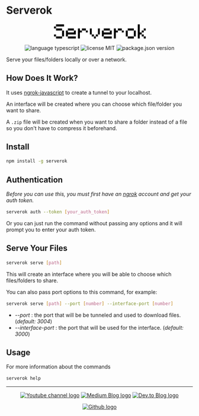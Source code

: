 # Serverok

<p align="center">
  <a href="https://github.com/vinceloppeur/serverok/blob/main/README.md"><img src="docs/Serverok.png" width="250px" alt="serverok logo" /></a>
</p>

<p align="center">
  <img alt="language typescript" src="https://shields.io/badge/TypeScript-3178C6?logo=TypeScript&logoColor=FFF&style=flat-square" />
  <img alt="license MIT" src="https://img.shields.io/badge/license-MIT-blue" />
  <img alt="package.json version" src="https://img.shields.io/github/package-json/v/vinceloppeur/serverok
  " />
</p>

Serve your files/folders locally or over a network.

## How Does It Work?

It uses [ngrok-javascript](https://www.npmjs.com/package/@ngrok/ngrok) to create a tunnel to your localhost.

An interface will be created where you can choose which file/folder you want to share.

A `.zip` file will be created when you want to share a folder instead of a file so you don't have to compress it beforehand.

## Install

```bash
npm install -g serverok
```

## Authentication

_Before you can use this, you must first have an [ngrok](https://ngrok.com) account and get your auth token._

```bash
serverok auth --token [your_auth_token]
```

Or you can just run the command without passing any options and it will prompt you to enter your auth token.

## Serve Your Files

```bash
serverok serve [path]
```

This will create an interface where you will be able to choose which files/folders to share.

You can also pass port options to this command, for example:

```bash
serverok serve [path] --port [number] --interface-port [number]
```

- _--port_ : the port that will be be tunneled and used to download files. (_default: 3004_)
- _--interface-port_ : the port that will be used for the interface. (_default: 3000_)

## Usage

For more information about the commands

```bash
serverok help
```

---

<p align="center">
  <a href="https://www.youtube.com/channel/UCvO8ylE3kFkAd6DKe12cmgg"><img alt="Youtube channel logo" src="https://img.shields.io/badge/YouTube-%23FF0000.svg?style=for-the-badge&logo=YouTube&logoColor=white)" /></a>
  <a href="https://medium.com/@vinceloppeur"><img alt="Medium Blog logo" src="https://img.shields.io/badge/Medium-12100E?style=for-the-badge&logo=medium&logoColor=white" /></a>
  <a href="https://dev.to/vinceloppeur"><img alt="Dev.to Blog logo" src="https://img.shields.io/badge/dev.to-0A0A0A?style=for-the-badge&logo=dev.to&logoColor=white" /></a>
</p>
<p align="center">
  <a href="https://github.com/vinceloppeur"><img alt="Github logo" src="https://img.shields.io/badge/GitHub-100000?style=for-the-badge&logo=github&logoColor=white" /></a>
</p>
